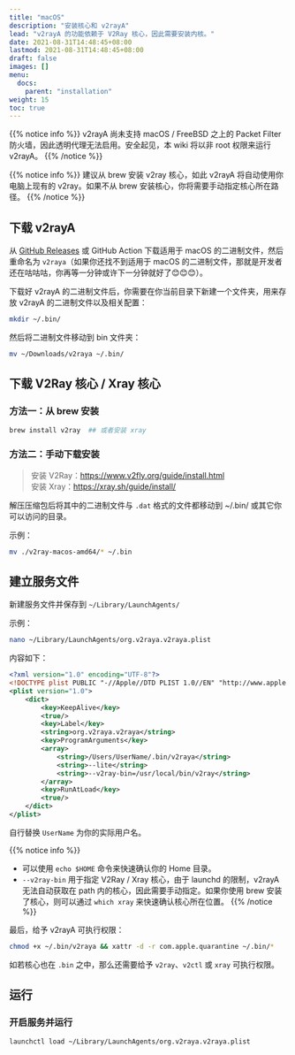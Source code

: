 ```yaml
---
title: "macOS"
description: "安装核心和 v2rayA"
lead: "v2rayA 的功能依赖于 V2Ray 核心，因此需要安装内核。"
date: 2021-08-31T14:48:45+08:00
lastmod: 2021-08-31T14:48:45+08:00
draft: false
images: []
menu:
  docs:
    parent: "installation"
weight: 15
toc: true
---
```


{{% notice info %}}
v2rayA 尚未支持 macOS / FreeBSD 之上的 Packet Filter 防火墙，因此透明代理无法启用。安全起见，本 wiki 将以非 root 权限来运行 v2rayA。
{{% /notice %}}

{{% notice info %}}
建议从 brew 安装 v2ray 核心，如此 v2rayA 将自动使用你电脑上现有的 v2ray。如果不从 brew 安装核心，你将需要手动指定核心所在路径。
{{% /notice %}}

## 下载 v2rayA

从 [GitHub Releases](https://github.com/v2rayA/v2rayA/releases) 或 GitHub Action 下载适用于 macOS 的二进制文件，然后重命名为 `v2raya`（如果你还找不到适用于 macOS 的二进制文件，那就是开发者还在咕咕咕，你再等一分钟或许下一分钟就好了😊😊😊）。

下载好 v2rayA 的二进制文件后，你需要在你当前目录下新建一个文件夹，用来存放 v2rayA 的二进制文件以及相关配置：

```bash
mkdir ~/.bin/
```

然后将二进制文件移动到 bin 文件夹：

```bash
mv ~/Downloads/v2raya ~/.bin/
```

## 下载 V2Ray 核心 / Xray 核心

### 方法一：从 brew 安装

```bash
brew install v2ray  ## 或者安装 xray 
```

### 方法二：手动下载安装

> 安装 V2Ray：<https://www.v2fly.org/guide/install.html>   
> 安装 Xray：<https://xray.sh/guide/install/>   

解压压缩包后将其中的二进制文件与 `.dat` 格式的文件都移动到 ~/.bin/ 或其它你可以访问的目录。

示例：

```bash
mv ./v2ray-macos-amd64/* ~/.bin
```

## 建立服务文件

新建服务文件并保存到 `~/Library/LaunchAgents/`

示例：

```bash
nano ~/Library/LaunchAgents/org.v2raya.v2raya.plist
```

内容如下：

```xml
<?xml version="1.0" encoding="UTF-8"?>
<!DOCTYPE plist PUBLIC "-//Apple//DTD PLIST 1.0//EN" "http://www.apple.com/DTDs/PropertyList-1.0.dtd">
<plist version="1.0">
    <dict>
        <key>KeepAlive</key>
        <true/>
        <key>Label</key>
        <string>org.v2raya.v2raya</string>
        <key>ProgramArguments</key>
        <array>
            <string>/Users/UserName/.bin/v2raya</string>
            <string>--lite</string>
            <string>--v2ray-bin=/usr/local/bin/v2ray</string>
        </array>
        <key>RunAtLoad</key>
        <true/>
    </dict>
</plist>
```

自行替换 `UserName` 为你的实际用户名。

{{% notice info %}}
+ 可以使用 `echo $HOME` 命令来快速确认你的 Home 目录。
+ `--v2ray-bin` 用于指定 V2Ray / Xray 核心，由于 launchd 的限制，v2rayA 无法自动获取在 path 内的核心，因此需要手动指定。如果你使用 brew 安装了核心，则可以通过 `which xray` 来快速确认核心所在位置。
{{% /notice %}}

最后，给予 v2rayA 可执行权限：

```bash
chmod +x ~/.bin/v2raya && xattr -d -r com.apple.quarantine ~/.bin/*
```

如若核心也在 `.bin` 之中，那么还需要给予 `v2ray`、`v2ctl` 或 `xray` 可执行权限。

## 运行

### 开启服务并运行

```bash
launchctl load ~/Library/LaunchAgents/org.v2raya.v2raya.plist
```
